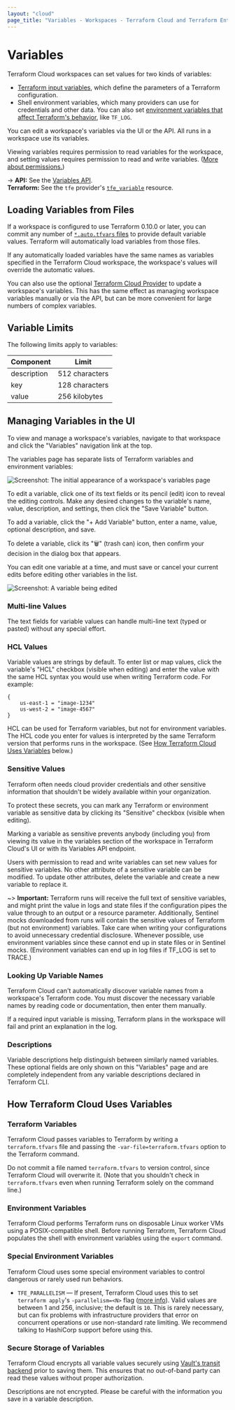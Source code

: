 ```yaml
---
layout: "cloud"
page_title: "Variables - Workspaces - Terraform Cloud and Terraform Enterprise"
---
```


[variables]: /docs/configuration/variables.html

# Variables

Terraform Cloud workspaces can set values for two kinds of variables:

- [Terraform input variables][variables], which define the parameters of a Terraform configuration.
- Shell environment variables, which many providers can use for credentials and other data. You can also set [environment variables that affect Terraform's behavior](/docs/commands/environment-variables.html), like `TF_LOG`.

You can edit a workspace's variables via the UI or the API. All runs in a workspace use its variables.

Viewing variables requires permission to read variables for the workspace, and setting values requires permission to read and write variables. ([More about permissions.](/docs/cloud/users-teams-organizations/permissions.html))

[permissions-citation]: #intentionally-unused---keep-for-maintainers

-> **API:** See the [Variables API](../api/variables.html). <br/>
**Terraform:** See the `tfe` provider's [`tfe_variable`](https://registry.terraform.io/providers/hashicorp/tfe/latest/docs/resources/variable) resource.

## Loading Variables from Files

If a workspace is configured to use Terraform 0.10.0 or later, you can commit any number of [`*.auto.tfvars` files](/docs/configuration/variables.html#variable-files) to provide default variable values. Terraform will automatically load variables from those files.

If any automatically loaded variables have the same names as variables specified in the Terraform Cloud workspace, the workspace's values will override the automatic values.

You can also use the optional [Terraform Cloud Provider](https://registry.terraform.io/providers/hashicorp/tfe/latest/docs/resources/variable) to update a workspace's variables. This has the same effect as managing workspace variables manually or via the API, but can be more convenient for large numbers of complex variables.

## Variable Limits

The following limits apply to variables:

Component   |  Limit
------------|---------------------------
description |  512 characters
key         |  128 characters
value       |  256 kilobytes

## Managing Variables in the UI

To view and manage a workspace's variables, navigate to that workspace and click the "Variables" navigation link at the top.

The variables page has separate lists of Terraform variables and environment variables:

![Screenshot: The initial appearance of a workspace's variables page](./images/vars.png)

To edit a variable, click one of its text fields or its pencil (edit) icon to reveal the editing controls. Make any desired changes to the variable's name, value, description, and settings, then click the "Save Variable" button.

To add a variable, click the "+ Add Variable" button, enter a name, value, optional description, and save.

To delete a variable, click its "🗑" (trash can) icon, then confirm your decision in the dialog box that appears.

You can edit one variable at a time, and must save or cancel your current edits before editing other variables in the list.

![Screenshot: A variable being edited](./images/vars-edit.png)

### Multi-line Values

The text fields for variable values can handle multi-line text (typed or pasted) without any special effort.

### HCL Values

Variable values are strings by default. To enter list or map values, click the variable's "HCL" checkbox (visible when editing) and enter the value with the same HCL syntax you would use when writing Terraform code. For example:

```hcl
{
    us-east-1 = "image-1234"
    us-west-2 = "image-4567"
}
```

HCL can be used for Terraform variables, but not for environment variables. The HCL code you enter for values is interpreted by the same Terraform version that performs runs in the workspace. (See [How Terraform Cloud Uses Variables](#how-terraform-cloud-uses-variables) below.)

### Sensitive Values

Terraform often needs cloud provider credentials and other sensitive information that shouldn't be widely available within your organization.

To protect these secrets, you can mark any Terraform or environment variable as sensitive data by clicking its "Sensitive" checkbox (visible when editing).

Marking a variable as sensitive prevents anybody (including you) from viewing its value in the variables section of the workspace in Terraform Cloud's UI or with its Variables API endpoint.

Users with permission to read and write variables can set new values for sensitive variables.  No other attribute of a sensitive variable can be modified. To update other attributes, delete the variable and create a new variable to replace it.

[permissions-citation]: #intentionally-unused---keep-for-maintainers

~> **Important:** Terraform runs will receive the full text of sensitive variables, and might print the value in logs and state files if the configuration pipes the value through to an output or a resource parameter. Additionally, Sentinel mocks downloaded from runs will contain the sensitive values of Terraform (but not environment) variables. Take care when writing your configurations to avoid unnecessary credential disclosure. Whenever possible, use environment variables since these cannot end up in state files or in Sentinel mocks. (Environment variables can end up in log files if TF_LOG is set to TRACE.)

### Looking Up Variable Names

Terraform Cloud can't automatically discover variable names from a workspace's Terraform code. You must discover the necessary variable names by reading code or documentation, then enter them manually.

If a required input variable is missing, Terraform plans in the workspace will fail and print an explanation in the log.

### Descriptions

Variable descriptions help distinguish between similarly named variables. These optional fields are only shown on this "Variables" page and are completely independent from any variable descriptions declared in Terraform CLI.

## How Terraform Cloud Uses Variables

### Terraform Variables

Terraform Cloud passes variables to Terraform by writing a `terraform.tfvars` file and passing the `-var-file=terraform.tfvars` option to the Terraform command.

Do not commit a file named `terraform.tfvars` to version control, since Terraform Cloud will overwrite it. (Note that you shouldn't check in `terraform.tfvars` even when running Terraform solely on the command line.)

### Environment Variables

Terraform Cloud performs Terraform runs on disposable Linux worker VMs using a POSIX-compatible shell. Before running Terraform, Terraform Cloud populates the shell with environment variables using the `export` command.

### Special Environment Variables

Terraform Cloud uses some special environment variables to control dangerous or rarely used run behaviors.

- `TFE_PARALLELISM` — If present, Terraform Cloud uses this to set `terraform apply`'s `-parallelism=<N>` flag ([more info](/docs/internals/graph.html#walking-the-graph)). Valid values are between 1 and 256, inclusive; the default is `10`. This is rarely necessary, but can fix problems with infrastructure providers that error on concurrent operations or use non-standard rate limiting. We recommend talking to HashiCorp support before using this.

### Secure Storage of Variables

Terraform Cloud encrypts all variable values securely using [Vault's transit backend](https://www.vaultproject.io/docs/secrets/transit/index.html) prior to saving them. This ensures that no out-of-band party can read these values without proper authorization.

Descriptions are not encrypted. Please be careful with the information you save in a variable description.
